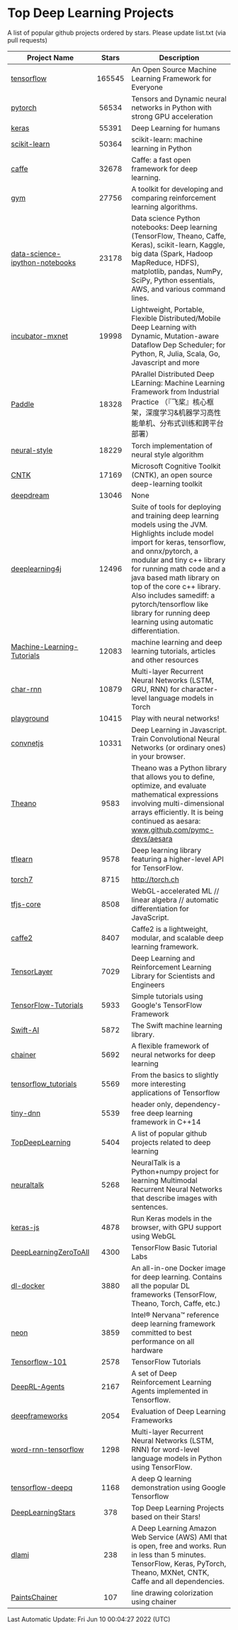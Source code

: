 # Top Deep Learning Projects
A list of popular github projects ordered by stars.
Please update list.txt (via pull requests)

|Project Name| Stars | Description |
| ---------- |:-----:| ----------- |
| [tensorflow](https://github.com/tensorflow/tensorflow) | 165545 | An Open Source Machine Learning Framework for Everyone |
| [pytorch](https://github.com/pytorch/pytorch) | 56534 | Tensors and Dynamic neural networks in Python with strong GPU acceleration |
| [keras](https://github.com/keras-team/keras) | 55391 | Deep Learning for humans |
| [scikit-learn](https://github.com/scikit-learn/scikit-learn) | 50364 | scikit-learn: machine learning in Python |
| [caffe](https://github.com/BVLC/caffe) | 32678 | Caffe: a fast open framework for deep learning. |
| [gym](https://github.com/openai/gym) | 27756 | A toolkit for developing and comparing reinforcement learning algorithms. |
| [data-science-ipython-notebooks](https://github.com/donnemartin/data-science-ipython-notebooks) | 23178 | Data science Python notebooks: Deep learning (TensorFlow, Theano, Caffe, Keras), scikit-learn, Kaggle, big data (Spark, Hadoop MapReduce, HDFS), matplotlib, pandas, NumPy, SciPy, Python essentials, AWS, and various command lines. |
| [incubator-mxnet](https://github.com/apache/incubator-mxnet) | 19998 | Lightweight, Portable, Flexible Distributed/Mobile Deep Learning with Dynamic, Mutation-aware Dataflow Dep Scheduler; for Python, R, Julia, Scala, Go, Javascript and more |
| [Paddle](https://github.com/PaddlePaddle/Paddle) | 18328 | PArallel Distributed Deep LEarning: Machine Learning Framework from Industrial Practice （『飞桨』核心框架，深度学习&机器学习高性能单机、分布式训练和跨平台部署） |
| [neural-style](https://github.com/jcjohnson/neural-style) | 18229 | Torch implementation of neural style algorithm |
| [CNTK](https://github.com/microsoft/CNTK) | 17169 | Microsoft Cognitive Toolkit (CNTK), an open source deep-learning toolkit |
| [deepdream](https://github.com/google/deepdream) | 13046 | None |
| [deeplearning4j](https://github.com/eclipse/deeplearning4j) | 12496 | Suite of tools for deploying and training deep learning models using the JVM. Highlights include model import for keras, tensorflow, and onnx/pytorch, a modular and tiny c++ library for running math code and a java based math library on top of the core c++ library. Also includes samediff: a pytorch/tensorflow like library for running deep learning using automatic differentiation. |
| [Machine-Learning-Tutorials](https://github.com/ujjwalkarn/Machine-Learning-Tutorials) | 12083 | machine learning and deep learning tutorials, articles and other resources  |
| [char-rnn](https://github.com/karpathy/char-rnn) | 10879 | Multi-layer Recurrent Neural Networks (LSTM, GRU, RNN) for character-level language models in Torch |
| [playground](https://github.com/tensorflow/playground) | 10415 | Play with neural networks! |
| [convnetjs](https://github.com/karpathy/convnetjs) | 10331 | Deep Learning in Javascript. Train Convolutional Neural Networks (or ordinary ones) in your browser. |
| [Theano](https://github.com/Theano/Theano) | 9583 | Theano was a Python library that allows you to define, optimize, and evaluate mathematical expressions involving multi-dimensional arrays efficiently. It is being continued as aesara: www.github.com/pymc-devs/aesara |
| [tflearn](https://github.com/tflearn/tflearn) | 9578 | Deep learning library featuring a higher-level API for TensorFlow. |
| [torch7](https://github.com/torch/torch7) | 8715 | http://torch.ch |
| [tfjs-core](https://github.com/tensorflow/tfjs-core) | 8508 | WebGL-accelerated ML // linear algebra // automatic differentiation for JavaScript. |
| [caffe2](https://github.com/facebookarchive/caffe2) | 8407 | Caffe2 is a lightweight, modular, and scalable deep learning framework. |
| [TensorLayer](https://github.com/tensorlayer/TensorLayer) | 7029 | Deep Learning and Reinforcement Learning Library for Scientists and Engineers  |
| [TensorFlow-Tutorials](https://github.com/nlintz/TensorFlow-Tutorials) | 5933 | Simple tutorials using Google's TensorFlow Framework |
| [Swift-AI](https://github.com/Swift-AI/Swift-AI) | 5872 | The Swift machine learning library. |
| [chainer](https://github.com/chainer/chainer) | 5692 | A flexible framework of neural networks for deep learning |
| [tensorflow_tutorials](https://github.com/pkmital/tensorflow_tutorials) | 5569 | From the basics to slightly more interesting applications of Tensorflow |
| [tiny-dnn](https://github.com/tiny-dnn/tiny-dnn) | 5539 | header only, dependency-free deep learning framework in C++14 |
| [TopDeepLearning](https://github.com/aymericdamien/TopDeepLearning) | 5404 | A list of popular github projects related to deep learning |
| [neuraltalk](https://github.com/karpathy/neuraltalk) | 5268 | NeuralTalk is a Python+numpy project for learning Multimodal Recurrent Neural Networks that describe images with sentences. |
| [keras-js](https://github.com/transcranial/keras-js) | 4878 | Run Keras models in the browser, with GPU support using WebGL |
| [DeepLearningZeroToAll](https://github.com/hunkim/DeepLearningZeroToAll) | 4300 | TensorFlow Basic Tutorial Labs |
| [dl-docker](https://github.com/floydhub/dl-docker) | 3880 | An all-in-one Docker image for deep learning. Contains all the popular DL frameworks (TensorFlow, Theano, Torch, Caffe, etc.) |
| [neon](https://github.com/NervanaSystems/neon) | 3859 | Intel® Nervana™ reference deep learning framework committed to best performance on all hardware |
| [Tensorflow-101](https://github.com/sjchoi86/Tensorflow-101) | 2578 | TensorFlow Tutorials |
| [DeepRL-Agents](https://github.com/awjuliani/DeepRL-Agents) | 2167 | A set of Deep Reinforcement Learning Agents implemented in Tensorflow. |
| [deepframeworks](https://github.com/zer0n/deepframeworks) | 2054 | Evaluation of Deep Learning Frameworks |
| [word-rnn-tensorflow](https://github.com/hunkim/word-rnn-tensorflow) | 1298 | Multi-layer Recurrent Neural Networks (LSTM, RNN) for word-level language models in Python using TensorFlow. |
| [tensorflow-deepq](https://github.com/siemanko/tensorflow-deepq) | 1168 | A deep Q learning demonstration using Google Tensorflow |
| [DeepLearningStars](https://github.com/hunkim/DeepLearningStars) | 378 | Top Deep Learning Projects based on their Stars! |
| [dlami](https://github.com/ritchieng/dlami) | 238 | A Deep Learning Amazon Web Service (AWS) AMI that is open, free and works. Run in less than 5 minutes. TensorFlow, Keras, PyTorch, Theano, MXNet, CNTK, Caffe and all dependencies. |
| [PaintsChainer](https://github.com/taizan/PaintsChainer) | 107 | line drawing colorization using chainer |

Last Automatic Update: Fri Jun 10 00:04:27 2022 (UTC)

